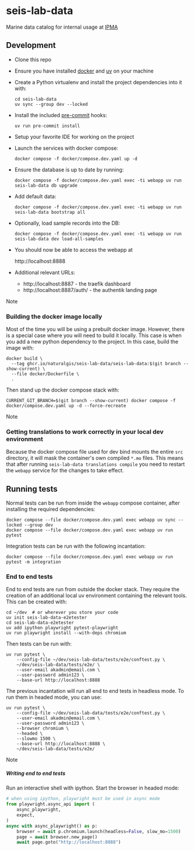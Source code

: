 # seis-lab-data

Marine data catalog for internal usage at [IPMA]


## Development

- Clone this repo
- Ensure you have installed [docker] and [uv] on your machine
- Create a Python virtualenv and install the project dependencies into it with:

    ```shell
    cd seis-lab-data
    uv sync --group dev --locked
    ```

- Install the included [pre-commit] hooks:

    ```shell
    uv run pre-commit install
    ```

- Setup your favorite IDE for working on the project
- Launch the services with docker compose:

    ```shell
    docker compose -f docker/compose.dev.yaml up -d
    ```

- Ensure the database is up to date by running:

    ```shell
    docker compose -f docker/compose.dev.yaml exec -ti webapp uv run seis-lab-data db upgrade
    ```

- Add default data:

    ```shell
    docker compose -f docker/compose.dev.yaml exec -ti webapp uv run seis-lab-data bootstrap all
    ```

- Optionally, load sample records into the DB:

    ```shell
    docker compose -f docker/compose.dev.yaml exec -ti webapp uv run seis-lab-data dev load-all-samples
    ```

- You should now be able to access the webapp at

    http://localhost:8888

- Additional relevant URLs:

  - http://localhost:8887 - the traefik dashboard
  - http://localhost:8887/auth/ - the authentik landing page


> [!NOTE]
> ### Building the docker image locally
>
> Most of the time you will be using a prebuilt docker image. However, there is a special case where you will need
> to build it locally. This case is when you add a new python dependency to the project. In this case, build the
> image with:
>
> ```shell
> docker build \
>   --tag ghcr.io/naturalgis/seis-lab-data/seis-lab-data:$(git branch --show-current) \
>   --file docker/Dockerfile \
>   .
> ```
>
> Then stand up the docker compose stack with:
>
> ```shell
> CURRENT_GIT_BRANCH=$(git branch --show-current) docker compose -f docker/compose.dev.yaml up -d --force-recreate
> ```

> [!NOTE]
> ### Getting translations to work correctly in your local dev environment
>
> Because the docker compose file used for dev bind mounts the entire `src` directory, it will
> mask the container's own compiled `*.mo` files. This means that after running
> `seis-lab-data translations compile` you need to restart the `webapp` service for the changes to take effect.


## Running tests

Normal tests can be run from inside the `webapp` compose container, after installing the required dependencies:

```shell
docker compose --file docker/compose.dev.yaml exec webapp uv sync --locked --group dev
docker compose --file docker/compose.dev.yaml exec webapp uv run pytest
```

Integration tests can be run with the following incantation:

```shell
docker compose --file docker/compose.dev.yaml exec webapp uv run pytest -m integration
```

### End to end tests

End to end tests are run from outside the docker stack. They require the creation of an additional local uv
environment containing the relevant tools. This can be created with:

```shell
cd ~/dev  # or wherever you store your code
uv init seis-lab-data-e2etester
cd seis-lab-data-e2etester
uv add ipython playwright pytest-playwright
uv run playwright install --with-deps chromium
```

Then tests can be run with:

```shell
uv run pytest \
    --config-file ~/dev/seis-lab-data/tests/e2e/conftest.py \
    ~/dev/seis-lab-data/tests/e2e/ \
    --user-email akadmin@email.com \
    --user-password admin123 \
    --base-url http://localhost:8888
```

The previous incantation will run all end to end tests in headless mode.
To run them in headed mode, you can use:

```shell
uv run pytest \
    --config-file ~/dev/seis-lab-data/tests/e2e/conftest.py \
    --user-email akadmin@email.com \
    --user-password admin123 \
    --browser chromium \
    --headed \
    --slowmo 1500 \
    --base-url http://localhost:8888 \
    ~/dev/seis-lab-data/tests/e2e/
```

> [!NOTE]
> ##### Writing end to end tests
>
> Run an interactive shell with ipython. Start the browser in headed mode:
>
> ```python
> # when using ipython, playwright must be used in async mode
> from playwright.async_api import (
>     async_playwright,
>     expect,
> )
> async with async_playwright() as p:
>     browser = await p.chromium.launch(headless=False, slow_mo=1500)
>     page = await browser.new_page()
>     await page.goto("http://localhost:8888")
>
> ```

[docker]: https://www.docker.com/
[IPMA]: https://www.ipma.pt/pt/index.html
[pre-commit]: https://pre-commit.com/
[uv]: https://docs.astral.sh/uv/
